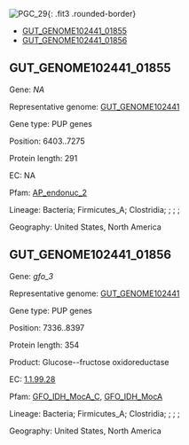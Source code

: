 ![PGC_29](../static/images/Clusters_figure/PGC_29.jpg){: .fit3 .rounded-border}

<ul id="myTab" class="nav nav-tabs">
  <li class="active">
        <a href="#tab1" data-toggle="tab">GUT_GENOME102441_01855</a>
  </li>
<li><a href="#tab2" data-toggle="tab">GUT_GENOME102441_01856</a></li>
</ul>

<div id="myTabContent" class="tab-content">
  <div class="tab-pane fade in active" id="tab1">

<h2 id="GUT_GENOME102441_01855">GUT_GENOME102441_01855</h2>
<p>Gene: <em>NA</em>
<p>Representative genome: <a href="https://www.ebi.ac.uk/metagenomics/genomes/MGYG-HGUT-01671">GUT_GENOME102441</a></p>
<p>Gene type: PUP genes</p>
<p>Position: 6403..7275</p>
<p>Protein length: 291</p>
<p>EC: NA</p>
<p>Pfam: <a href="http://pfam.xfam.org/family/AP_endonuc_2">AP_endonuc_2</a></p>

<p>Lineage: Bacteria; Firmicutes_A; Clostridia; ; ; ; </p>
<p>Geography: United States, North America</p>
  </div>

  <div class="tab-pane fade" id="tab2">

<h2 id="GUT_GENOME102441_01856">GUT_GENOME102441_01856</h2>
<p>Gene: <em>gfo_3</em></p>
<p>Representative genome: <a href="https://www.ebi.ac.uk/metagenomics/genomes/MGYG-HGUT-01671">GUT_GENOME102441</a></p>
<p>Gene type: PUP genes</p>
<p>Position: 7336..8397</p>
<p>Protein length: 354</p>
<p>Product: Glucose--fructose oxidoreductase</p>
<p>EC: <a href="https://www.brenda-enzymes.org/enzyme.php?ecno=1.1.99.28">1.1.99.28</a></p>
<p>Pfam: <a href="http://pfam.xfam.org/family/GFO_IDH_MocA_C">GFO_IDH_MocA_C</a>, <a href="http://pfam.xfam.org/family/GFO_IDH_MocA">GFO_IDH_MocA</a></p>
<p>Lineage: Bacteria; Firmicutes_A; Clostridia; ; ; ; </p>
<p>Geography: United States, North America</p>

  </div>
</div>
